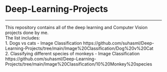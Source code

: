 # Deep-Learning-Projects
<hr>
This repository contains all of the deep learning and Computer Vision projects done by me.
<br>
The list includes:<br>
1. Dogs vs cats - Image Classification  https://github.com/suhasml/Deep-Learning-Projects/tree/main/Image%20Classification/Dog%20v%20Cat<br> 
2. Classifying different species of monkeys - Image Classification  https://github.com/suhasml/Deep-Learning-Projects/tree/main/Image%20Classification/10%20Monkey%20species<br> 
